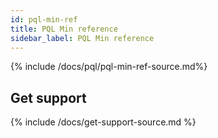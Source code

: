 ```yaml
---
id: pql-min-ref
title: PQL Min reference
sidebar_label: PQL Min reference
---
```


{% include /docs/pql/pql-min-ref-source.md%}

## Get support

{% include /docs/get-support-source.md %}
